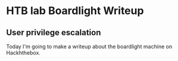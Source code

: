 # HTB lab Boardlight Writeup

## User privilege escalation

Today I'm going to make a writeup about the boardlight machine on Hackhthebox.

